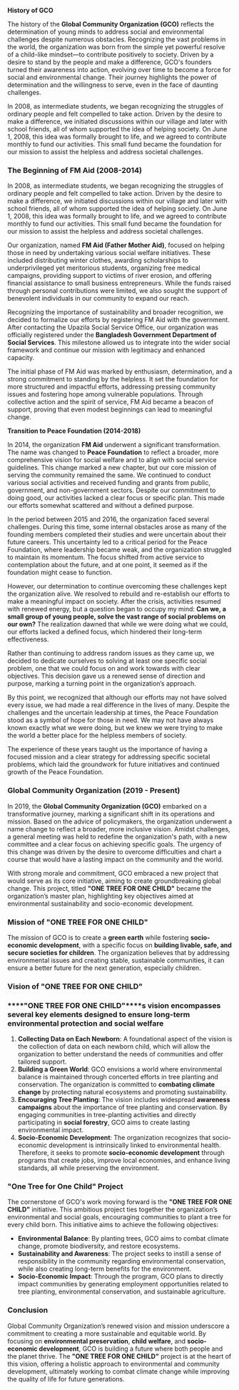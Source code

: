 **History of GCO**

The history of the **Global Community Organization (GCO)** reflects the determination of young minds to address social and environmental challenges despite numerous obstacles. Recognizing the vast problems in the world, the organization was born from the simple yet powerful resolve of a child-like mindset—to contribute positively to society. Driven by a desire to stand by the people and make a difference, GCO's founders turned their awareness into action, evolving over time to become a force for social and environmental change. Their journey highlights the power of determination and the willingness to serve, even in the face of daunting challenges.

In 2008, as intermediate students, we began recognizing the struggles of ordinary people and felt compelled to take action. Driven by the desire to make a difference, we initiated discussions within our village and later with school friends, all of whom supported the idea of helping society. On June 1, 2008, this idea was formally brought to life, and we agreed to contribute monthly to fund our activities. This small fund became the foundation for our mission to assist the helpless and address societal challenges.

### ****The Beginning of FM Aid (2008-2014)****

In 2008, as intermediate students, we began recognizing the struggles of ordinary people and felt compelled to take action. Driven by the desire to make a difference, we initiated discussions within our village and later with school friends, all of whom supported the idea of helping society. On June 1, 2008, this idea was formally brought to life, and we agreed to contribute monthly to fund our activities. This small fund became the foundation for our mission to assist the helpless and address societal challenges.

Our organization, named **FM Aid (Father Mother Aid)**, focused on helping those in need by undertaking various social welfare initiatives. These included distributing winter clothes, awarding scholarships to underprivileged yet meritorious students, organizing free medical campaigns, providing support to victims of river erosion, and offering financial assistance to small business entrepreneurs. While the funds raised through personal contributions were limited, we also sought the support of benevolent individuals in our community to expand our reach.

Recognizing the importance of sustainability and broader recognition, we decided to formalize our efforts by registering FM Aid with the government. After contacting the Upazila Social Service Office, our organization was officially registered under the **Bangladesh Government Department of Social Services**. This milestone allowed us to integrate into the wider social framework and continue our mission with legitimacy and enhanced capacity.

The initial phase of FM Aid was marked by enthusiasm, determination, and a strong commitment to standing by the helpless. It set the foundation for more structured and impactful efforts, addressing pressing community issues and fostering hope among vulnerable populations. Through collective action and the spirit of service, FM Aid became a beacon of support, proving that even modest beginnings can lead to meaningful change.

**Transition to Peace Foundation (2014-2018)**

In 2014, the organization **FM Aid** underwent a significant transformation. The name was changed to **Peace Foundation** to reflect a broader, more comprehensive vision for social welfare and to align with social service guidelines. This change marked a new chapter, but our core mission of serving the community remained the same. We continued to conduct various social activities and received funding and grants from public, government, and non-government sectors. Despite our commitment to doing good, our activities lacked a clear focus or specific plan. This made our efforts somewhat scattered and without a defined purpose.

In the period between 2015 and 2016, the organization faced several challenges. During this time, some internal obstacles arose as many of the founding members completed their studies and were uncertain about their future careers. This uncertainty led to a critical period for the Peace Foundation, where leadership became weak, and the organization struggled to maintain its momentum. The focus shifted from active service to contemplation about the future, and at one point, it seemed as if the foundation might cease to function.

However, our determination to continue overcoming these challenges kept the organization alive. We resolved to rebuild and re-establish our efforts to make a meaningful impact on society. After the crisis, activities resumed with renewed energy, but a question began to occupy my mind: **Can we, a small group of young people, solve the vast range of social problems on our own?** The realization dawned that while we were doing what we could, our efforts lacked a defined focus, which hindered their long-term effectiveness.

Rather than continuing to address random issues as they came up, we decided to dedicate ourselves to solving at least one specific social problem, one that we could focus on and work towards with clear objectives. This decision gave us a renewed sense of direction and purpose, marking a turning point in the organization’s approach.

By this point, we recognized that although our efforts may not have solved every issue, we had made a real difference in the lives of many. Despite the challenges and the uncertain leadership at times, the Peace Foundation stood as a symbol of hope for those in need. We may not have always known exactly what we were doing, but we knew we were trying to make the world a better place for the helpless members of society.

The experience of these years taught us the importance of having a focused mission and a clear strategy for addressing specific societal problems, which laid the groundwork for future initiatives and continued growth of the Peace Foundation.

### ****Global Community Organization (2019 - Present)****

In 2019, the **Global Community Organization (GCO)** embarked on a transformative journey, marking a significant shift in its operations and mission. Based on the advice of policymakers, the organization underwent a name change to reflect a broader, more inclusive vision. Amidst challenges, a general meeting was held to redefine the organization's path, with a new committee and a clear focus on achieving specific goals. The urgency of this change was driven by the desire to overcome difficulties and chart a course that would have a lasting impact on the community and the world.

With strong morale and commitment, GCO embraced a new project that would serve as its core initiative, aiming to create groundbreaking global change. This project, titled **"ONE TREE FOR ONE CHILD"** became the organization’s master plan, highlighting key objectives aimed at environmental sustainability and socio-economic development.

### ****Mission of "ONE TREE FOR ONE CHILD"****

The mission of GCO is to create a **green earth** while fostering **socio-economic development**, with a specific focus on **building livable, safe, and secure societies for children**. The organization believes that by addressing environmental issues and creating stable, sustainable communities, it can ensure a better future for the next generation, especially children.

### ****Vision of "ONE TREE FOR ONE CHILD"****

### ****"ONE TREE FOR ONE CHILD"****s vision encompasses several key elements designed to ensure long-term environmental protection and social welfare

1. **Collecting Data on Each Newborn**: A foundational aspect of the vision is the collection of data on each newborn child, which will allow the organization to better understand the needs of communities and offer tailored support.
2. **Building a Green World**: GCO envisions a world where environmental balance is maintained through concerted efforts in tree planting and conservation. The organization is committed to **combating climate change** by protecting natural ecosystems and promoting sustainability.
3. **Encouraging Tree Planting**: The vision includes widespread **awareness campaigns** about the importance of tree planting and conservation. By engaging communities in tree-planting activities and directly participating in **social forestry**, GCO aims to create lasting environmental impact.
4. **Socio-Economic Development**: The organization recognizes that socio-economic development is intrinsically linked to environmental health. Therefore, it seeks to promote **socio-economic development** through programs that create jobs, improve local economies, and enhance living standards, all while preserving the environment.

### ****"One Tree for One Child" Project****

The cornerstone of GCO's work moving forward is the **"ONE TREE FOR ONE CHILD"** initiative. This ambitious project ties together the organization’s environmental and social goals, encouraging communities to plant a tree for every child born. This initiative aims to achieve the following objectives:

- **Environmental Balance**: By planting trees, GCO aims to combat climate change, promote biodiversity, and restore ecosystems.
- **Sustainability and Awareness**: The project seeks to instill a sense of responsibility in the community regarding environmental conservation, while also creating long-term benefits for the environment.
- **Socio-Economic Impact**: Through the program, GCO plans to directly impact communities by generating employment opportunities related to tree planting, environmental conservation, and sustainable agriculture.

### ****Conclusion****

Global Community Organization’s renewed vision and mission underscore a commitment to creating a more sustainable and equitable world. By focusing on **environmental preservation**, **child welfare**, and **socio-economic development**, GCO is building a future where both people and the planet thrive. The **"ONE TREE FOR ONE CHILD"** project is at the heart of this vision, offering a holistic approach to environmental and community development, ultimately working to combat climate change while improving the quality of life for future generations.